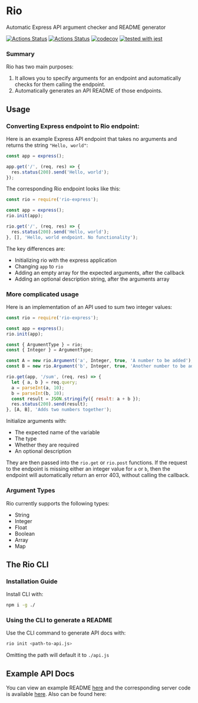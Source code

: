 # Rio
Automatic Express API argument checker and README generator

[![Actions Status](https://github.com/RyuGames/Rio/workflows/Tests/badge.svg)](https://github.com/RyuGames/Rio/actions)
[![Actions Status](https://github.com/RyuGames/Rio/workflows/Linter/badge.svg)](https://github.com/RyuGames/Rio/actions)
[![codecov](https://codecov.io/gh/RyuGames/Rio/branch/main/graph/badge.svg?token=V2HH92MN1A)](https://codecov.io/gh/RyuGames/Rio)
[![tested with jest](https://img.shields.io/badge/tested_with-jest-99424f.svg)](https://github.com/facebook/jest)

### Summary
Rio has two main purposes:
1. It allows you to specify arguments for an endpoint and automatically checks for them calling the endpoint.
2. Automatically generates an API README of those endpoints.

## Usage

### Converting Express endpoint to Rio endpoint:
Here is an example Express API endpoint that takes no arguments and returns the string `"Hello, world"`:

```javascript
const app = express();

app.get('/', (req, res) => {
  res.status(200).send('Hello, world');
});
```

The corresponding Rio endpoint looks like this:
```javascript
const rio = require('rio-express');

const app = express();
rio.init(app);

rio.get('/', (req, res) => {
  res.status(200).send('Hello, world');
}, [], 'Hello, world endpoint. No functionality');
```

The key differences are:
- Initializing rio with the express application
- Changing `app` to `rio`
- Adding an empty array for the expected arguments, after the callback
- Adding an optional description string, after the arguments array

### More complicated usage
Here is an implementation of an API used to sum two integer values:

```javascript
const rio = require('rio-express');

const app = express();
rio.init(app);

const { ArgumentType } = rio;
const { Integer } = ArgumentType;

const A = new rio.Argument('a', Integer, true, 'A number to be added');
const B = new rio.Argument('b', Integer, true, 'Another number to be added');

rio.get(app, '/sum', (req, res) => {
  let { a, b } = req.query;
  a = parseInt(a, 10);
  b = parseInt(b, 10);
  const result = JSON.stringify({ result: a + b });
  res.status(200).send(result);
}, [A, B], 'Adds two numbers together');
```

Initialize arguments with:
- The expected name of the variable
- The type
- Whether they are required
- An optional description

They are then passed into the `rio.get` or `rio.post` functions. If the request to the endpoint is missing either an integer value for `a` or `b`, then the endpoint will automatically return an error 403, without calling the callback.

### Argument Types
Rio currently supports the following types:
- String
- Integer
- Float
- Boolean
- Array
- Map

## The Rio CLI

### Installation Guide
Install CLI with:
```bash
npm i -g ./
```

### Using the CLI to generate a README
Use the CLI command to generate API docs with:
```bash
rio init <path-to-api.js>
```
Omitting the path will default it to `./api.js`

## Example API Docs
You can view an example README [here](API-README.md) and the corresponding server code is available [here](api.js). Also can be found here:
